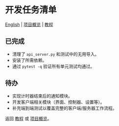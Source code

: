 # 开发任务清单
[English](ROADMAP.md) | [项目概览](README.md) | [教程](TUTORIAL.md)


## 已完成
- 清理了 `api_server.py` 和测试中的无用导入。
- 安装了所需依赖。
- 通过 `pytest -q` 验证所有单元测试均通过。

## 待办
- 实现计时器结束后的通知模块。
- 开发客户端相关模块（界面、控制器、设置等）。
- 补充端到端测试以覆盖完整的客户端/服务器工作流程。


返回 [教程](TUTORIAL.md) 或 [项目概览](README.md)。
